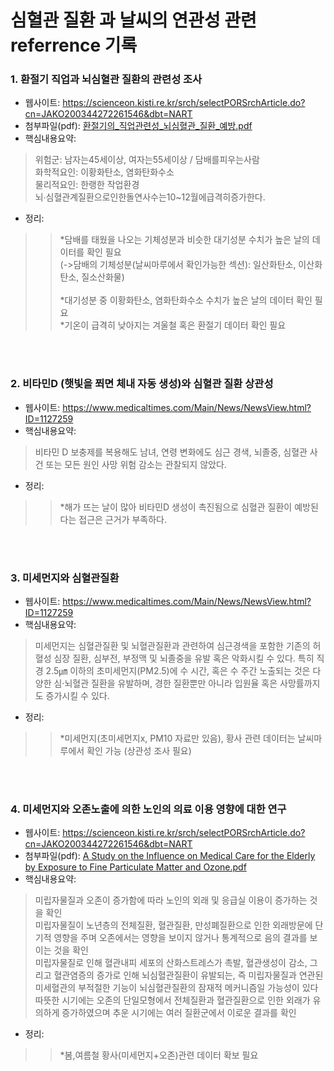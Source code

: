 # 심혈관 질환 과 날씨의 연관성 관련 referrence 기록

### 1. 환절기 직업과 뇌심혈관 질환의 관련성 조사
- 웹사이트: https://scienceon.kisti.re.kr/srch/selectPORSrchArticle.do?cn=JAKO200344272261546&dbt=NART
- 첨부파일(pdf): [환절기의_직업관련성_뇌심혈관_질환_예방.pdf](https://github.com/TransparentDeveloper/2022-Weather-BigData/files/8837363/_._._._.pdf)
- 핵심내용요약:
> 위험군:   남자는45세이상, 여자는55세이상 / 담배를피우는사람
><br/> 화학적요인: 이황화탄소, 염화탄화수소
><br/> 물리적요인: 한랭한 작업환경
><br/> 뇌∙심혈관계질환으로인한돌연사수는10~12월에급격히증가한다. 
- 정리:
>>*담배를 태웠을 나오는 기체성분과 비슷한 대기성분 수치가 높은 날의 데이터를 확인 필요<br/>
>>(->담배의 기체성분(날씨마루에서 확인가능한 섹션): 일산화탄소, 이산화탄소, 질소산화물)<br/><br/>
>>*대기성분 중 이황화탄소, 염화탄화수소 수치가 높은 날의 데이터 확인 필요<br/>
>>*기온이 급격히 낮아지는 겨울철 혹은 환절기 데이터 확인 필요

<br/><br/>
### 2. 비타민D (햇빛을 쬐면 체내 자동 생성)와 심혈관 질환 상관성
- 웹사이트: https://www.medicaltimes.com/Main/News/NewsView.html?ID=1127259
- 핵심내용요약:
> 비타민 D 보충제를 복용해도 남녀, 연령 변화에도 심근 경색, 뇌졸중, 심혈관 사건 또는 모든 원인 사망 위험 감소는 관찰되지 않았다.
- 정리:
>>*해가 뜨는 날이 많아 비타민D 생성이 촉진됨으로 심혈관 질환이 예방된다는 접근은 근거가 부족하다.

<br/><br/>
### 3. 미세먼지와 심혈관질환
- 웹사이트: https://www.medicaltimes.com/Main/News/NewsView.html?ID=1127259
- 핵심내용요약:
> 미세먼지는 심혈관질환 및 뇌혈관질환과 관련하여 심근경색을 포함한 기존의 허혈성 심장 질환, 심부전, 부정맥 및 뇌졸중을 유발 혹은 악화시킬 수 있다. 
> 특히 직경 2.5㎛ 이하의 초미세먼지(PM2.5)에 수 시간, 혹은 수 주간 노출되는 것은 다양한 심·뇌혈관 질환을 유발하며, 경한 질환뿐만 아니라 입원율 혹은 사망률까지도 증가시킬 수 있다.
- 정리:
>>*미세먼지(초미세먼지x, PM10 자료만 있음), 황사 관련 데이터는 날씨마루에서 확인 가능 (상관성 조사 필요)

<br/><br/>
### 4. 미세먼지와 오존노출에 의한 노인의 의료 이용 영향에 대한 연구
- 웹사이트: https://scienceon.kisti.re.kr/srch/selectPORSrchArticle.do?cn=JAKO200344272261546&dbt=NART
- 첨부파일(pdf): [A Study on the Influence on Medical Care for the Elderly by Exposure to Fine Particulate Matter and Ozone.pdf](https://github.com/TransparentDeveloper/2022-Weather-BigData/files/8925269/A.Study.on.the.Influence.on.Medical.Care.for.the.Elderly.by.Exposure.to.Fine.Particulate.Matter.and.Ozone.pdf)
- 핵심내용요약:
> 미립자물질과 오존이 증가함에 따라 노인의 외래 및 응급실 이용이 증가하는 것을 확인<br/>
> 미립자물질이 노년층의 전체질환, 혈관질환, 만성폐질환으로 인한 외래방문에 단기적 영향을 주며 오존에서는 영향을 보이지 않거나 통계적으로 음의 결과를 보이는 것을 확인<br/>
> 미립자물질로 인해 혈관내피 세포의 산화스트레스가 촉발, 혈관생성이 감소, 그리고 혈관염증의 증가로 인해 뇌심혈관질환이 유발되는, 즉 미립자물질과 연관된 미세혈관의 부적절한 기능이 뇌심혈관질환의 잠재적 메커니즘일 가능성이 있다
> 따뜻한 시기에는 오존의 단일모형에서 전체질환과 혈관질환으로 인한 외래가 유의하게 증가하였으며 추운 시기에는 여러 질환군에서 이로운 결과를 확인
- 정리:
>>*봄,여름철 황사(미세먼지+오존)관련 데이터 확보 필요
